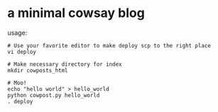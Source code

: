 # a minimal cowsay blog

usage:
    
    # Use your favorite editor to make deploy scp to the right place
    vi deploy
    
    # Make necessary directory for index
    mkdir cowposts_html
    
    # Moo!
    echo "hello world" > hello_world
    python cowpost.py hello_world
    . deploy
